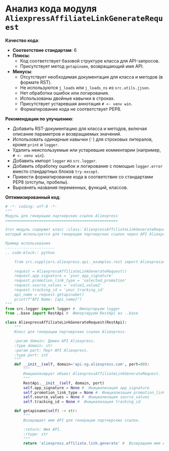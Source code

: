 # Анализ кода модуля `AliexpressAffiliateLinkGenerateRequest`

**Качество кода**:
- **Соответствие стандартам**: 6
- **Плюсы**:
    - Код соответствует базовой структуре класса для API-запросов.
    - Присутствует метод `getapiname`, возвращающий имя API.
- **Минусы**:
    - Отсутствует необходимая документация для класса и методов (в формате RST).
    - Не используются `j_loads` или `j_loads_ns` из `src.utils.jjson`.
    - Нет обработки ошибок или логирования.
    - Использованы двойные кавычки в строках.
    - Присутствует устаревшая аннотация `# <- venv win`.
    - Форматирование кода не соответствует PEP8.

**Рекомендации по улучшению**:
- Добавить RST-документацию для класса и методов, включая описание параметров и возвращаемых значений.
- Использовать одинарные кавычки (`'`) для строковых литералов, кроме `print` и `logger`.
- Удалить неиспользуемые или устаревшие комментарии (например, `# <- venv win`).
- Добавить импорт `logger` из `src.logger`.
- Добавить обработку ошибок и логирование с помощью `logger.error` вместо стандартных блоков `try-except`.
- Привести форматирование кода в соответствие со стандартами PEP8 (отступы, пробелы).
- Выровнять названия переменных, функций, классов.

**Оптимизированный код**:
```python
# -*- coding: utf-8 -*-
"""
Модуль для генерации партнерских ссылок Aliexpress
==================================================

Этот модуль содержит класс :class:`AliexpressAffiliateLinkGenerateRequest`,
который используется для генерации партнерских ссылок через API Aliexpress.

Пример использования
----------------------
.. code-block:: python

    from src.suppliers.aliexpress.api._examples.rest import AliexpressAffiliateLinkGenerateRequest
    
    request = AliexpressAffiliateLinkGenerateRequest()
    request.app_signature = 'your_app_signature'
    request.promotion_link_type = 'selected_promotion'
    request.source_values = 'value1,value2'
    request.tracking_id = 'your_tracking_id'
    api_name = request.getapiname()
    print(f"API Name: {api_name}")
"""
from src.logger import logger #  Импортируем logger
from ..base import RestApi #  Импортируем RestApi из ..base

class AliexpressAffiliateLinkGenerateRequest(RestApi):
    """
    Класс для генерации партнерских ссылок Aliexpress.

    :param domain: Домен API Aliexpress.
    :type domain: str
    :param port: Порт API Aliexpress.
    :type port: int
    """
    def __init__(self, domain='api-sg.aliexpress.com', port=80):
        """
        Инициализирует объект AliexpressAffiliateLinkGenerateRequest.
        """
        RestApi.__init__(self, domain, port)
        self.app_signature = None #  Инициализация app_signature
        self.promotion_link_type = None #  Инициализация promotion_link_type
        self.source_values = None #  Инициализация source_values
        self.tracking_id = None #  Инициализация tracking_id

    def getapiname(self) -> str:
        """
        Возвращает имя API для генерации партнерских ссылок.

        :return: Имя API.
        :rtype: str
        """
        return 'aliexpress.affiliate.link.generate' #  Возвращаем имя API
```